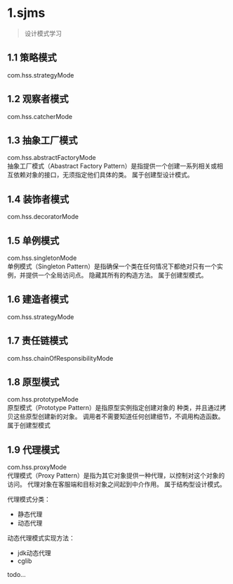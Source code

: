 # 1.sjms
>设计模式学习
## 1.1 策略模式
com.hss.strategyMode

## 1.2 观察者模式
com.hss.catcherMode

## 1.3 抽象工厂模式
com.hss.abstractFactoryMode  
抽象工厂模式（Abastract Factory Pattern）是指提供一个创建一系列相关或相互依赖对象的接口，无须指定他们具体的类。
属于创建型设计模式。

## 1.4 装饰者模式
com.hss.decoratorMode

## 1.5 单例模式
com.hss.singletonMode  
单例模式（Singleton Pattern）是指确保一个类在任何情况下都绝对只有一个实例，并提供一个全局访问点。 
隐藏其所有的构造方法。
 属于创建型模式。

## 1.6 建造者模式
com.hss.strategyMode

## 1.7 责任链模式
com.hss.chainOfResponsibilityMode

## 1.8 原型模式
com.hss.prototypeMode  
原型模式（Prototype Pattern）是指原型实例指定创建对象的 种类，并且通过拷贝这些原型创建新的对象。 
调用者不需要知道任何创建细节，不调用构造函数。 
属于创建型模式  

## 1.9 代理模式
com.hss.proxyMode  
代理模式（Proxy Pattern）是指为其它对象提供一种代理，以控制对这个对象的访问。
代理对象在客服端和目标对象之间起到中介作用。
属于结构型设计模式。

代理模式分类：
* 静态代理
* 动态代理  

动态代理模式实现方法：
* jdk动态代理
* cglib

todo...
